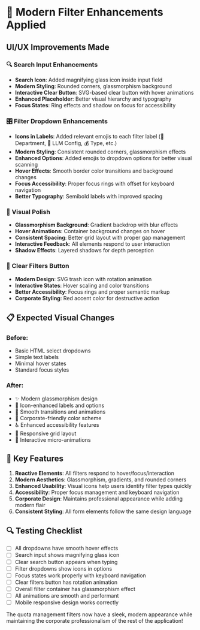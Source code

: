 # 🎨 Modern Filter Enhancements Applied

## UI/UX Improvements Made

### 🔍 **Search Input Enhancements**
- **Search Icon**: Added magnifying glass icon inside input field
- **Modern Styling**: Rounded corners, glassmorphism background
- **Interactive Clear Button**: SVG-based clear button with hover animations
- **Enhanced Placeholder**: Better visual hierarchy and typography
- **Focus States**: Ring effects and shadow on focus for accessibility

### 🎛️ **Filter Dropdown Enhancements**
- **Icons in Labels**: Added relevant emojis to each filter label (🏢 Department, 🤖 LLM Config, 💰 Type, etc.)
- **Modern Styling**: Consistent rounded corners, glassmorphism effects
- **Enhanced Options**: Added emojis to dropdown options for better visual scanning
- **Hover Effects**: Smooth border color transitions and background changes
- **Focus Accessibility**: Proper focus rings with offset for keyboard navigation
- **Better Typography**: Semibold labels with improved spacing

### 🎨 **Visual Polish**
- **Glassmorphism Background**: Gradient backdrop with blur effects
- **Hover Animations**: Container background changes on hover
- **Consistent Spacing**: Better grid layout with proper gap management
- **Interactive Feedback**: All elements respond to user interaction
- **Shadow Effects**: Layered shadows for depth perception

### 🧹 **Clear Filters Button**
- **Modern Design**: SVG trash icon with rotation animation
- **Interactive States**: Hover scaling and color transitions
- **Better Accessibility**: Focus rings and proper semantic markup
- **Corporate Styling**: Red accent color for destructive action

## 📋 Expected Visual Changes

### Before:
- Basic HTML select dropdowns
- Simple text labels
- Minimal hover states
- Standard focus styles

### After:
- ✨ Modern glassmorphism design
- 🎯 Icon-enhanced labels and options
- 🔄 Smooth transitions and animations
- 🎨 Corporate-friendly color scheme
- ♿ Enhanced accessibility features
- 📱 Responsive grid layout
- 🎪 Interactive micro-animations

## 🎯 Key Features

1. **Reactive Elements**: All filters respond to hover/focus/interaction
2. **Modern Aesthetics**: Glassmorphism, gradients, and rounded corners
3. **Enhanced Usability**: Visual icons help users identify filter types quickly
4. **Accessibility**: Proper focus management and keyboard navigation
5. **Corporate Design**: Maintains professional appearance while adding modern flair
6. **Consistent Styling**: All form elements follow the same design language

## 🔍 Testing Checklist

- [ ] All dropdowns have smooth hover effects
- [ ] Search input shows magnifying glass icon
- [ ] Clear search button appears when typing
- [ ] Filter dropdowns show icons in options
- [ ] Focus states work properly with keyboard navigation
- [ ] Clear filters button has rotation animation
- [ ] Overall filter container has glassmorphism effect
- [ ] All animations are smooth and performant
- [ ] Mobile responsive design works correctly

The quota management filters now have a sleek, modern appearance while maintaining the corporate professionalism of the rest of the application!
